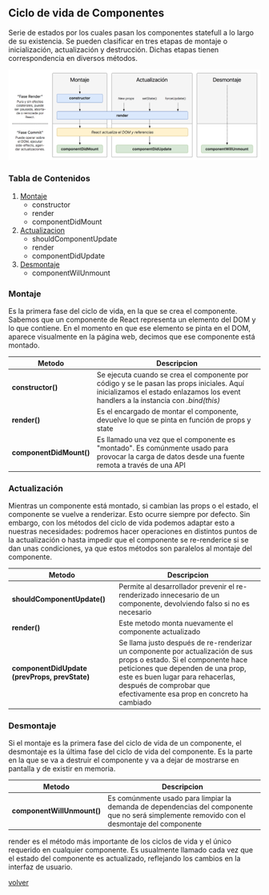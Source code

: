 ## Ciclo de vida de Componentes

Serie de estados por los cuales pasan los componentes statefull a lo largo de su existencia. Se pueden clasificar en tres etapas de montaje o inicialización, actualización y destrucción. Dichas etapas tienen correspondencia en diversos métodos.

![lifecycle.png](lifecycle.png)

### Tabla de Contenidos

1. [Montaje](#montaje)
    * constructor
    * render
    * componentDidMount
1. [Actualizacion](#actualizacion)
    * shouldComponentUpdate
    * render
    * componentDidUpdate
1. [Desmontaje](#desmontaje)
    * componentWilUnmount

### Montaje

Es la primera fase del ciclo de vida, en la que se crea el componente. Sabemos que un componente de React representa un elemento del DOM y lo que contiene. En el momento en que ese elemento se pinta en el DOM, aparece visualmente en la página web, decimos que ese componente está montado.

| Metodo | Descripcion |
|--|--|
| __constructor()__ | Se ejecuta cuando se crea el componente por código y se le pasan las props iniciales. Aquí inicializamos el estado enlazamos los event handlers a la instancia con _.bind(this)_|
| __render()__ | Es el encargado de montar el componente, devuelve lo que se pinta en función de props y state|
| __componentDidMount()__ | Es llamado una vez que el componente es "montado". Es comúnmente usado para provocar la carga de datos desde una fuente remota a través de una API|

### Actualización

Mientras un componente está montado, si cambian las props o el estado, el componente se vuelve a renderizar. Esto ocurre siempre por defecto. Sin embargo, con los métodos del ciclo de vida podemos adaptar esto a nuestras necesidades: podremos hacer operaciones en distintos puntos de la actualización o hasta impedir que el componente se re-renderice si se dan unas condiciones, ya que estos métodos son paralelos al montaje del componente.

| Metodo | Descripcion |
|--|--|
| __shouldComponentUpdate()__ | Permite al desarrollador prevenir el re-renderizado innecesario de un componente, devolviendo falso si no es necesario|
| __render()__ | Este metodo monta nuevamente el componente actualizado|
| __componentDidUpdate (prevProps, prevState)__ | Se llama justo después de re-renderizar un componente por actualización de sus props o estado. Si el componente hace peticiones que dependen de una prop, este es buen lugar para rehacerlas, después de comprobar que efectivamente esa prop en concreto ha cambiado|

### Desmontaje

Si el montaje es la primera fase del ciclo de vida de un componente, el desmontaje es la última fase del ciclo de vida del componente. Es la parte en la que se va a destruir el componente y va a dejar de mostrarse en pantalla y de existir en memoria.

| Metodo | Descripcion |
|--|--|
| __componentWillUnmount()__ | Es comúnmente usado para limpiar la demanda de dependencias del componente que no será simplemente removido con el desmontaje del componente|

render es el método más importante de los ciclos de vida y el único requerido en cualquier componente. Es usualmente llamado cada vez que el estado del componente es actualizado, reflejando los cambios en la interfaz de usuario.

[volver](../readme.md)